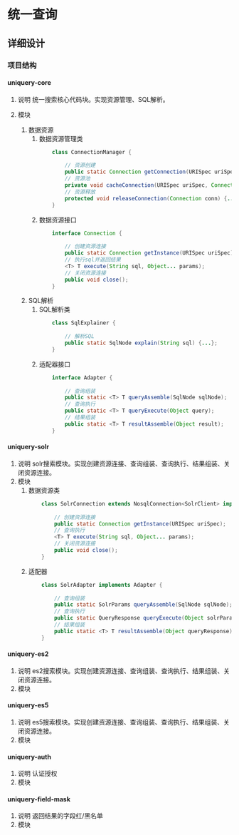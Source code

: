 # 统一查询
## 详细设计

###	项目结构

####	uniquery-core 
1.	说明
	统一搜索核心代码块。实现资源管理、SQL解析。

1.	模块
	1.	数据资源
		1.	数据资源管理类
			~~~java
				class ConnectionManager {
					
					// 资源创建
					public static Connection getConnection(URISpec uriSpec) {...};
					// 资源池
					private void cacheConnection(URISpec uriSpec, Connection conn) {...};
					// 资源释放
					protected void releaseConnection(Connection conn) {...};
				}
			~~~
		1.	数据资源接口	
			~~~java
				interface Connection {
					
					// 创建资源连接
					public static Connection getInstance(URISpec uriSpec);
					// 执行sql并返回结果
					<T> T execute(String sql, Object... params);
					// 关闭资源连接
					public void close();
				}
			~~~
	1.	SQL解析
		1.	SQL解析类
			~~~java
				class SqlExplainer {
					
					// 解析SQL
					public static SqlNode explain(String sql) {...};
				}
			~~~
		1.	适配器接口
			~~~java
				interface Adapter {
					
					// 查询组装
					public static <T> T queryAssemble(SqlNode sqlNode);
					// 查询执行
					public static <T> T queryExecute(Object query);
					// 结果组装
					public static <T> T resultAssemble(Object result);
				}
			~~~
####	uniquery-solr 
1.	说明 
	solr搜索模块。实现创建资源连接、查询组装、查询执行、结果组装、关闭资源连接。
1.	模块 
	1.	数据资源类
		~~~java
			class SolrConnection extends NosqlConnection<SolrClient> implements Connection {
				
				// 创建资源连接
				public static Connection getInstance(URISpec uriSpec);
				// 查询执行
				<T> T execute(String sql, Object... params);
				// 关闭资源连接
				public void close();
			}
		~~~
	1.	适配器
		~~~java
			class SolrAdapter implements Adapter {
				
				// 查询组装
				public static SolrParams queryAssemble(SqlNode sqlNode);
				// 查询执行
				public static QueryResponse queryExecute(Object solrParams);
				// 结果组装
				public static <T> T resultAssemble(Object queryResponse);
			}
		~~~

####	uniquery-es2
1.	说明 
	es2搜索模块。实现创建资源连接、查询组装、查询执行、结果组装、关闭资源连接。
1.	模块
####	uniquery-es5
1.	说明 
	es5搜索模块。实现创建资源连接、查询组装、查询执行、结果组装、关闭资源连接。
1.	模块
####	uniquery-auth
1.	说明 
	认证授权
1.	模块
####	uniquery-field-mask
1.	说明 
	返回结果的字段红/黑名单
1.	模块